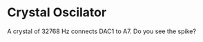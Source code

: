 Crystal Oscilator
=================

A crystal of 32768 Hz connects DAC1 to A7.
Do you see the spike?
